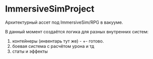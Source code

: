 # ImmersiveSimProject
Архитектурный ассет под ImmersiveSim/RPG в вакууме.

В данный момент создаётся логика для разных внутренних систем:
1. контейнеры (инвентарь тут же) - +- готово.
2. боевая система с расчётом урона и тд
3. статы и эффекты
